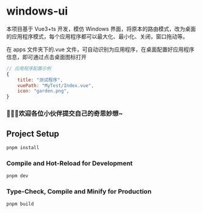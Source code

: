# windows-ui

本项目基于 Vue3+ts 开发，模仿 Windows 界面，将原本的路由模式，改为桌面的应用程序模式，每个应用程序都可以最大化、最小化、关闭，窗口拖动等。

在 apps 文件夹下的.vue 文件，可自动识别为应用程序，在桌面配置好应用程序信息，即可通过点击桌面图标打开

```js
// 应用程序配置示例
{
    title: "测试程序",
    vuePath: "MyTest/Index.vue",
    icon: "garden.png",
}
```

### 🍒🍒🍒欢迎各位小伙伴提交自己的奇思妙想~

## Project Setup

```sh
pnpm install
```

### Compile and Hot-Reload for Development

```sh
pnpm dev
```

### Type-Check, Compile and Minify for Production

```sh
pnpm build
```
